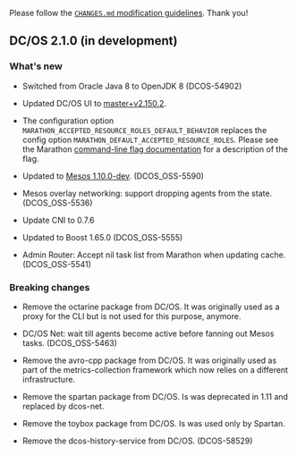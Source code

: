 Please follow the [`CHANGES.md` modification guidelines](https://github.com/dcos/dcos/wiki/CHANGES.md-guidelines). Thank you!


## DC/OS 2.1.0 (in development)


### What's new

* Switched from Oracle Java 8 to OpenJDK 8 (DCOS-54902)

* Updated DC/OS UI to [master+v2.150.2](https://github.com/dcos/dcos-ui/releases/tag/master+v2.150.2).

* The configuration option `MARATHON_ACCEPTED_RESOURCE_ROLES_DEFAULT_BEHAVIOR` replaces the config option `MARATHON_DEFAULT_ACCEPTED_RESOURCE_ROLES`. Please see the Marathon [command-line flag documentation](https://github.com/mesosphere/marathon/blob/master/docs/docs/command-line-flags.md) for a description of the flag.

* Updated to [Mesos 1.10.0-dev](https://github.com/apache/mesos/blob/270a3dce490d5b334f9a0011ea416ffc42e187e4/CHANGELOG). (DCOS_OSS-5590)

* Mesos overlay networking: support dropping agents from the state. (DCOS_OSS-5536)

* Update CNI to 0.7.6

* Updated to Boost 1.65.0 (DCOS_OSS-5555)

* Admin Router: Accept nil task list from Marathon when updating cache. (DCOS_OSS-5541)


### Breaking changes

* Remove the octarine package from DC/OS. It was originally used as a proxy for the CLI but is not used for this purpose, anymore.

* DC/OS Net: wait till agents become active before fanning out Mesos tasks. (DCOS_OSS-5463)

* Remove the avro-cpp package from DC/OS. It was originally used as part of the metrics-collection framework which now relies on a different infrastructure.

* Remove the spartan package from DC/OS. Is was deprecated in 1.11 and replaced by dcos-net.

* Remove the toybox package from DC/OS. Is was used only by Spartan.

* Remove the dcos-history-service from DC/OS. (DCOS-58529)
